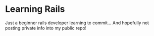 Learning Rails
==

 Just a beginner rails developer learning to commit... And hopefully not posting private info into my public repo!
